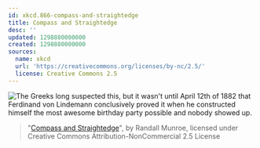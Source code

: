 ```yaml
---
id: xkcd.866-compass-and-straightedge
title: Compass and Straightedge
desc: ''
updated: 1298880000000
created: 1298880000000
sources:
  name: xkcd
  url: 'https://creativecommons.org/licenses/by-nc/2.5/'
  license: Creative Commons 2.5
---
```

![The Greeks long suspected this, but it wasn't until April 12th of 1882 that Ferdinand von Lindemann conclusively proved it when he constructed himself the most awesome birthday party possible and nobody showed up.](https://imgs.xkcd.com/comics/compass_and_straightedge.png)
> "[Compass and Straightedge](https://xkcd.com/866/)", by Randall Munroe, licensed under Creative Commons Attribution-NonCommercial 2.5 License
